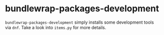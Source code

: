 # bundlewrap-packages-development

`bundlewrap-packages-development` simply installs some development tools via `dnf`.
Take a look into `items.py` for more details.
